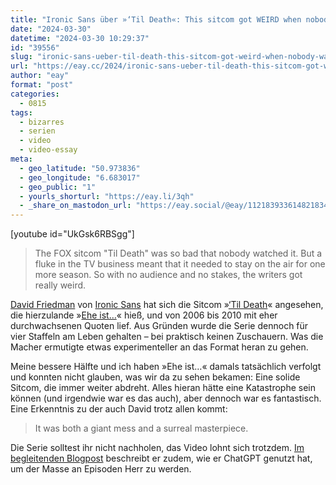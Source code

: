 ```yaml
---
title: "Ironic Sans über »‘Til Death«: This sitcom got WEIRD when nobody watched it"
date: "2024-03-30"
datetime: "2024-03-30 10:29:37"
id: "39556"
slug: "ironic-sans-ueber-til-death-this-sitcom-got-weird-when-nobody-watched-it"
url: "https://eay.cc/2024/ironic-sans-ueber-til-death-this-sitcom-got-weird-when-nobody-watched-it/"
author: "eay"
format: "post"
categories:
  - 0815
tags:
  - bizarres
  - serien
  - video
  - video-essay
meta:
  - geo_latitude: "50.973836"
  - geo_longitude: "6.683017"
  - geo_public: "1"
  - yourls_shorturl: "https://eay.li/3qh"
  - _share_on_mastodon_url: "https://eay.social/@eay/112183933614821834"
---
```


\[youtube id="UkGsk6RBSgg"\]

> The FOX sitcom "Til Death" was so bad that nobody watched it. But a fluke in the TV business meant that it needed to stay on the air for one more season. So with no audience and no stakes, the writers got really weird.

[David Friedman](https://mastodon.social/@ironicsans) von [Ironic Sans](https://www.ironicsans.com/) hat sich die Sitcom »[‘Til Death](https://en.wikipedia.org/wiki/'Til_Death)« angesehen, die hierzulande »[Ehe ist…](https://de.wikipedia.org/wiki/Ehe_ist%E2%80%A6)« hieß, und von 2006 bis 2010 mit eher durchwachsenen Quoten lief. Aus Gründen wurde die Serie dennoch für vier Staffeln am Leben gehalten – bei praktisch keinen Zuschauern. Was die Macher ermutigte etwas experimenteller an das Format heran zu gehen.

Meine bessere Hälfte und ich haben »Ehe ist…« damals tatsächlich verfolgt und konnten nicht glauben, was wir da zu sehen bekamen: Eine solide Sitcom, die immer weiter abdreht. Alles hieran hätte eine Katastrophe sein können (und irgendwie war es das auch), aber dennoch war es fantastisch. Eine Erkenntnis zu der auch David trotz allen kommt:

> It was both a giant mess and a surreal masterpiece.

Die Serie solltest ihr nicht nachholen, das Video lohnt sich trotzdem. [Im begleitenden Blogpost](https://ironicsans.beehiiv.com/p/researching-old-sitcom-ai) beschreibt er zudem, wie er ChatGPT genutzt hat, um der Masse an Episoden Herr zu werden.
